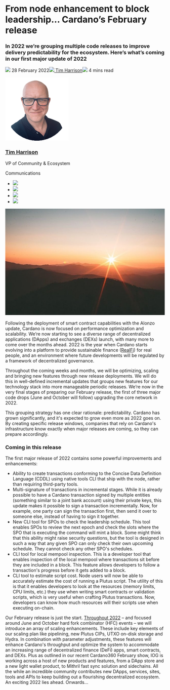 # From node enhancement to block leadership… Cardano’s February release
### **In 2022 we’re grouping multiple code releases to improve delivery predictability for the ecosystem. Here’s what’s coming in our first major update of 2022**
![](img/2022-02-28-from-node-enhancement-to-block-leadership-cardano-s-february-release.002.png) 28 February 2022![](img/2022-02-28-from-node-enhancement-to-block-leadership-cardano-s-february-release.002.png)[ Tim Harrison](/en/blog/authors/tim-harrison/page-1/)![](img/2022-02-28-from-node-enhancement-to-block-leadership-cardano-s-february-release.003.png) 4 mins read

![Tim Harrison](img/2022-02-28-from-node-enhancement-to-block-leadership-cardano-s-february-release.004.png)[](/en/blog/authors/tim-harrison/page-1/)
### [**Tim Harrison**](/en/blog/authors/tim-harrison/page-1/)
VP of Community & Ecosystem

Communications

- ![](img/2022-02-28-from-node-enhancement-to-block-leadership-cardano-s-february-release.005.png)[](mailto:tim.harrison@iohk.io "Email")
- ![](img/2022-02-28-from-node-enhancement-to-block-leadership-cardano-s-february-release.006.png)[](https://uk.linkedin.com/in/timbharrison "LinkedIn")
- ![](img/2022-02-28-from-node-enhancement-to-block-leadership-cardano-s-february-release.007.png)[](https://twitter.com/timbharrison "Twitter")
- ![](img/2022-02-28-from-node-enhancement-to-block-leadership-cardano-s-february-release.008.png)[](https://github.com/timbharrison "GitHub")

![From node enhancement to block leadership… Cardano’s February release](img/2022-02-28-from-node-enhancement-to-block-leadership-cardano-s-february-release.009.jpeg)

Following the deployment of smart contract capabilities with the Alonzo update, Cardano is now focused on performance optimization and scalability. We’re now starting to see a diverse range of decentralized applications (DApps) and exchanges (DEXs) launch, with many more to come over the months ahead. 2022 is the year when Cardano starts evolving into a platform to provide sustainable finance ([RealFi](https://iohk.io/en/blog/posts/2021/11/25/welcome-to-the-age-of-realfi/)) for real people, and an environment where future developments will be regulated by a framework of decentralized governance. 

Throughout the coming weeks and months, we will be optimizing, scaling and bringing new features through new release deployments. We will do this in well-defined incremental updates that groups new features for our technology stack into more manageable periodic releases. We’re now in the very final stages of preparing our February release, the first of three major code drops (June and October will follow) upgrading the core network in 2022.

This grouping strategy has one clear rationale: predictability. Cardano has grown significantly, and it's expected to grow even more as 2022 goes on. By creating specific release windows, companies that rely on Cardano's infrastructure know exactly when major releases are coming, so they can prepare accordingly.
### **Coming in this release**
The first major release of 2022 contains some powerful improvements and enhancements:

- Ability to create transactions conforming to the Concise Data Definition Language (CDDL) using native tools CLI that ship with the node, rather than requiring third-party tools.
- Multi-signature of transactions in incremental stages. While it is already possible to have a Cardano transaction signed by multiple entities (something similar to a joint bank account) using their private keys, this update makes it possible to sign a transaction incrementally. Now, for example, one party can sign the transaction first, then send it over to someone else, instead of having to sign it together.
- New CLI tool for SPOs to check the leadership schedule. This tool enables SPOs to review the next epoch and check the slots where the SPO that is executing the command will mint a block. Some might think that this ability might raise security questions, but the tool is designed in such a way that any given SPO can only check their own upcoming schedule. They cannot check any other SPO's schedules.
- CLI tool for local mempool inspection. This is a developer tool that enables inspection of the local mempool where transactions sit before they are included in a block. This feature allows developers to follow a transaction's progress before it gets added to a block. 
- CLI tool to estimate script cost. Node users will now be able to accurately estimate the cost of running a Plutus script. The utility of this is that it enables developers to look at the resources (memory limits, CPU limits, etc.) they use when writing smart contracts or validation scripts, which is very useful when crafting Plutus transactions. Now, developers can know how much resources will their scripts use when executing on-chain.

Our February release is just the start. [Throughout 2022](https://iohk.io/en/blog/posts/2022/01/14/how-we-re-scaling-cardano-in-2022/) – and focused around June and October hard fork combinator (HFC) events – we will introduce an array of scaling enhancements. These include key elements of our scaling plan like pipelining, new Plutus CIPs, UTXO on-disk storage and Hydra. In combination with parameter adjustments, these features will enhance Cardano's throughput and optimize the system to accommodate an increasing range of decentralized finance (DeFi) apps, smart contracts, and DEXs. Plus as outlined in our recent Cardano360 February show, IOG is working across a host of new products and features, from a DApp store and a new light wallet product, to Mithril fast sync solution and sidechains. All the while an incredible community contributes new DApps, services, sites, tools and APIs to keep building out a flourishing decentralized ecosystem. An exciting 2022 lies ahead. Onwards…
